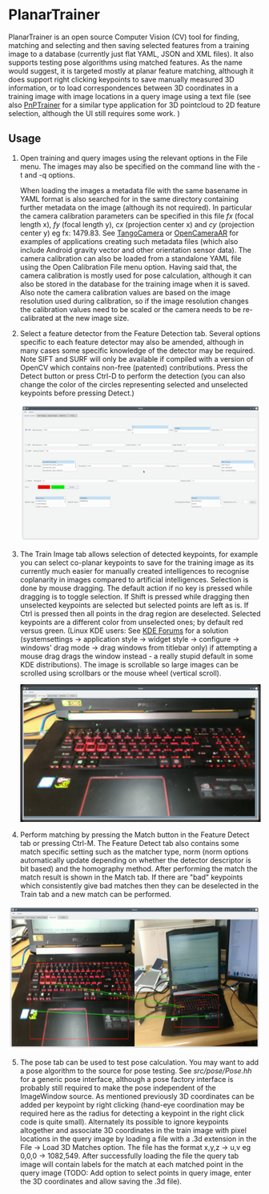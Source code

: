 # PlanarTrainer

PlanarTrainer is an open source Computer Vision (CV) tool for finding, matching and
selecting and then saving selected features from a training image to a database (currently
just flat YAML, JSON and XML files). It also supports testing pose algorithms using
matched features. As the name would suggest, it is targeted mostly at planar feature
matching, although it does support right clicking keypoints to save manually measured 3D
information, or to load correspondences between 3D coordinates in a training image with
image locations in a query image using a text file (see also
[PnPTrainer](https://www.github.com/donaldmunro/PnPTrainer) for a similar type application
for 3D pointcloud to 2D feature selection, although the UI still requires some work. )

## Usage
1. Open training and query images using the relevant options in the File menu. The images
may also be specified on the command line with the -t and -q options.

   When loading the images a metadata file with the same basename in YAML format is also
   searched for in the same directory containing further metadata on the image (although
   its not required). In particular the camera calibration parameters can be specified in
   this file *fx* (focal length x), *fy* (focal length y), *cx* (projection center x) and
   *cy* (projection center y) eg fx: 1479.83. See
   [TangoCamera](https://www.github.com/donaldmunro/TangoCamera) or
   [OpenCameraAR](https://github.com/donaldmunro/OpenCameraAR) for examples of
   applications creating such metadata files (which also include Android gravity vector
   and other orientation sensor data). The camera calibration can also be loaded from a
   standalone YAML file using the Open Calibration File menu option. Having said that, the
   camera calibration is mostly used for pose calculation, although it can also be stored
   in the database for the training image when it is saved. Also note the camera
   calibration values are based on the image resolution used during calibration, so if the
   image resolution changes the calibration values need to be scaled or the camera needs
   to be re-calibrated at the new image size.

2. Select a feature detector from the Feature Detection tab. Several options specific
to each feature detector may also be amended, although in many cases some specific
knowledge of the detector may be required. Note SIFT and SURF will only be available
if compiled with a version of OpenCV which contains non-free (patented) contributions.
Press the Detect button or press Ctrl-D to perform the detection (you can also change
the color of the circles representing selected and unselected keypoints before pressing
Detect.)

   ![Feature Tab Screenshot](doc/features-screenshot.png?raw=true "Feature Tab Screenshot")

3. The Train Image tab allows selection of detected keypoints, for example you can select
co-planar keypoints to save for the training image as its currently much easier for manually created
intelligences to recognise coplanarity in images compared to artificial intelligences. Selection is done
by mouse dragging. The default action if no key is pressed while dragging is to toggle selection.
If Shift is pressed while dragging then unselected keypoints are selected but selected points are
left as is. If Ctrl is pressed then all points in the drag region are deselected. Selected keypoints
are a different color from unselected ones; by default red versus green. (Linux KDE
users: See [KDE Forums](https://forum.kde.org/viewtopic.php?f=111&t=138727) for a solution
(systemsettings -> application style -> widget style -> configure -> windows' drag mode -> drag windows from titlebar only)
if attempting a mouse drag drags the window instead - a really stupid default in some KDE distributions).
The image is scrollable so large images can be scrolled using scrollbars or the mouse wheel (vertical scroll).

   ![Train Tab Screenshot](doc/laptop-train-screenshot.png?raw=true "Train Tab Screenshot")

4.  Perform matching by pressing the Match button in the Feature Detect tab or pressing Ctrl-M. The Feature Detect tab
also contains some match specific setting such as the matcher type, norm (norm options automatically update depending
on whether the detector descriptor is bit based) and the homography method. After performing the match the match result
is shown in the Match tab. If there are "bad" keypoints which consistently give bad matches then they can
be deselected in the Train tab and a new match can be performed.

   ![Match Tab Screenshot](doc/laptop-match-screenshot.png?raw=true "Match Tab Screenshot")

5. The pose tab can be used to test pose calculation. You may want to add a pose algorithm to the source
for pose testing. See *src/pose/Pose.hh* for a generic pose interface, although a pose factory interface is
probably still required to make the pose independent of the ImageWindow source. As mentioned previously
3D coordinates can be added per keypoint by right clicking (hand-eye coordination may be required here
as the radius for detecting a keypoint in the right click code is quite small). Alternately its possible
to ignore keypoints altogether and associate 3D coordinates in the train image with pixel locations in
the query image by loading a file with a .3d extension in the File -> Load 3D Matches option. The file has
the format x,y,z -> u,v eg 0,0,0 -> 1082,549. After successfully loading the file the query tab image will
contain labels for the match at each matched point in the query image (TODO: Add option to select points
in query image, enter the 3D coordinates and allow saving the .3d file).

